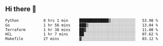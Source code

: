 ## Hi there 👋

<!--
**whirlun/whirlun** is a ✨ _special_ ✨ repository because its `README.md` (this file) appears on your GitHub profile.

Here are some ideas to get you started:

- 🔭 I’m currently working on ...
- 🌱 I’m currently learning ...
- 👯 I’m looking to collaborate on ...
- 🤔 I’m looking for help with ...
- 💬 Ask me about ...
- 📫 How to reach me: ...
- 😄 Pronouns: ...
- ⚡ Fun fact: ...
-->
<!--START_SECTION:waka-->

```txt
Python           8 hrs 1 min     █████████████▒░░░░░░░░░░░   53.98 %
Go               1 hr 56 mins    ███▒░░░░░░░░░░░░░░░░░░░░░   13.04 %
Terraform        1 hr 38 mins    ██▓░░░░░░░░░░░░░░░░░░░░░░   11.00 %
HCL              1 hr 7 mins     ██░░░░░░░░░░░░░░░░░░░░░░░   07.62 %
Makefile         27 mins         ▓░░░░░░░░░░░░░░░░░░░░░░░░   03.12 %
```

<!--END_SECTION:waka-->
